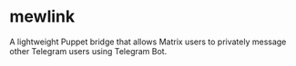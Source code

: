 # mewlink
A lightweight Puppet bridge that allows Matrix users to privately message other Telegram users using Telegram Bot.
